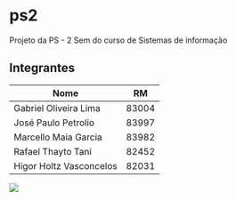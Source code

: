 # ps2

Projeto da PS - 2 Sem do curso de Sistemas de informação

## Integrantes

| Nome                    | RM    |
|-------------------------|-------|
| Gabriel Oliveira Lima   | 83004 |
| José Paulo Petrolio     | 83997 |
| Marcello Maia Garcia    | 83982 |
| Rafael Thayto Tani      | 82452 |
| Higor Holtz Vasconcelos | 82031 |


![](https://imgur.com/z5mjvso.gif)

